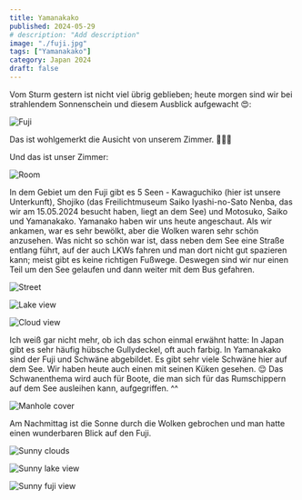```yaml
---
title: Yamanakako
published: 2024-05-29
# description: "Add description"
image: "./fuji.jpg"
tags: ["Yamanakako"]
category: Japan 2024
draft: false
---
```


Vom Sturm gestern ist nicht viel übrig geblieben; heute morgen sind wir bei strahlendem Sonnenschein und diesem Ausblick aufgewacht 😍:

![Fuji](./fuji.jpg)

Das ist wohlgemerkt die Ausicht von unserem Zimmer. 💚😬💚

Und das ist unser Zimmer:

![Room](./room.jpg)

In dem Gebiet um den Fuji gibt es 5 Seen - Kawaguchiko (hier ist unsere Unterkunft), Shojiko (das Freilichtmuseum Saiko Iyashi-no-Sato Nenba, das wir am 15.05.2024 besucht haben, liegt an dem See) und Motosuko, Saiko und Yamanakako. Yamanako haben wir uns heute angeschaut.
Als wir ankamen, war es sehr bewölkt, aber die Wolken waren sehr schön anzusehen. Was nicht so schön war ist, dass neben dem See eine Straße entlang führt, auf der auch LKWs fahren und man dort nicht gut spazieren kann; meist gibt es keine richtigen Fußwege. Deswegen sind wir nur einen Teil um den See gelaufen und dann weiter mit dem Bus gefahren.

![Street](./street.jpg)

![Lake view](./lake-view.jpg)

![Cloud view](./cloud-view.jpg)

Ich weiß gar nicht mehr, ob ich das schon einmal erwähnt hatte: In Japan gibt es sehr häufig hübsche Gullydeckel, oft auch farbig. In Yamanakako sind der Fuji und Schwäne abgebildet. Es gibt sehr viele Schwäne hier auf dem See. Wir haben heute auch einen mit seinen Küken gesehen. 😌 Das Schwanenthema wird auch für Boote, die man sich für das Rumschippern auf dem See ausleihen kann, aufgegriffen. ^^

![Manhole cover](./manhole-cover.jpg)

Am Nachmittag ist die Sonne durch die Wolken gebrochen und man hatte einen wunderbaren Blick auf den Fuji. 

![Sunny clouds](./sunny-clouds.jpg)

![Sunny lake view](./sunny-lake-view.jpg)

![Sunny fuji view](./sunny-fuji-view.jpg)

